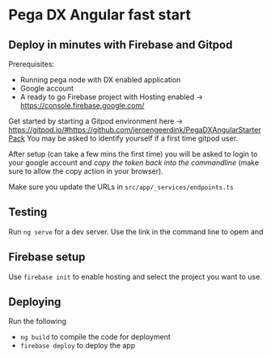 # Pega DX Angular fast start

## Deploy in minutes with Firebase and Gitpod

Prerequisites:
- Running pega node with DX enabled application
- Google account
- A ready to go Firebase project with Hosting enabled -> https://console.firebase.google.com/

Get started by starting a Gitpod environment here -> https://gitpod.io/#https://github.com/jeroengeerdink/PegaDXAngularStarterPack
You may be asked to identify yourself if a first time gitpod user.

After setup (can take a few mins the first time) you will be asked to login to your google account and *copy the token back into the commandline* (make sure to allow the copy action in your browser).

Make sure you update the URLs in `src/app/_services/endpoints.ts`

## Testing

Run `ng serve` for a dev server. Use the link in the command line to opem and

## Firebase setup

Use `firebase init` to enable hosting and select the project you want to use. 

## Deploying

Run the following
- `ng build` to compile the code for deployment
- `firebase deploy` to deploy the app

